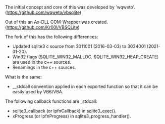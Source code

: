 The initial concept and core of this was developed by 'wqweto'. (https://github.com/wqweto/vbsqlite)

Out of this an Ax-DLL COM-Wrapper was created. (https://github.com/Kr00l/VBSQLite)

The fork of this has the following differences:
- Updated sqlite3 c source from 3011001 (2016-03-03) to 3034001 (2021-01-20).
- Win32 flags (SQLITE_WIN32_MALLOC, SQLITE_WIN32_HEAP_CREATE) are used in the c++ sources.
- Renamings in the c++ sources.

What is the same:
- __stdcall convention applied in each exported function so that it can be easily used by VB6/VBA.

The following callback functions are _stdcall:
- sqlite3_callback (or lpfnCallback) in sqlite3_exec().
- xProgress (or lpfnProgress) in sqlite3_progress_handler().
